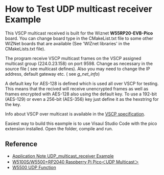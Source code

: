 # How to Test UDP multicast receiver Example

This VSCP multicast received is built for the Wiznet **W55RP20-EVB-Pico** board. You can change board type in the CMakeList.txt file to some other WIZNet boards that are available (See 'WIZnet libraries' in the CMakeLists.txt file).

The program receive VSCP multicast frames on the VSCP assigned multicast group (224.0.23.158) on port 9598. Change as necessary in the source file ( see multicast defines). Also you may need to change the IP address, default gateway etc. ( see _g_net_info_)

A default key for AES-128 is defined which is used all over VSCP for testing. This means that the recived will receive unencrypted frames as well as frames encrypted with AES-128 also using the default key. To use a 192-bit (AES-129) or even a 256-bit (AES-356) key just define it as the hexstring for the key. 

Info about VSCP over multicast is available in the [VSCP specification](https://grodansparadis.github.io/vscp-doc-spec/#/./vscp_over_multicast).

Easiest way to build this eaxmple is to use Visaul Studio Code with the pico extension installed. Open the folder, compile and run.


## Reference
  * [Application Note UDP_multicast_receiver Example](https://docs.wiznet.io/img/application_notes/PICO-C/UDP_multicast_receiver_EXAMPLE_AN_V100.pdf)
  * [W5100S/W5500+RP2040 Raspberry Pi Pico＜UDP Multicast＞](https://maker.wiznet.io/ronpang/projects/7%2Dw5100s%2Dw5500%2Drp2040%2Draspberry%2Dpi%2Dpicoudp%2Dmulticast/)
  * [W5500 UDP Function](https://docs.wiznet.io/Product/iEthernet/W5500/Application/udp)

